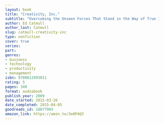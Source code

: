 ```yaml
---
layout: book
title: "Creativity, Inc."
subtitle: "Overcoming the Unseen Forces That Stand in the Way of True Inspiration"
author: Ed Catmull
author_last: Catmull
slug: catmull-creativity-inc
type: nonfiction
cover: true
series: 
part: 
genres:
- business
- technology
- productivity
- management
isbn: 9780812993011
rating: 5
pages: 340
format: audiobook
publish_year: 2009
date_started: 2015-03-26
date_completed: 2015-04-05
goodreads_id: 18077903
amazon_link: https://amzn.to/3eOP4Q3
---
```

